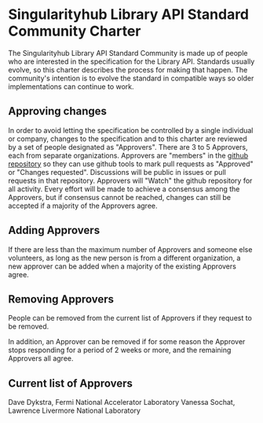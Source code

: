# Singularityhub Library API Standard Community Charter

The Singularityhub Library API Standard Community is made up of people who
are interested in the specification for the Library API.
Standards usually evolve, so this charter describes the process for
making that happen.
The community's intention is to evolve the standard in compatible ways
so older implementations can continue to work.

## Approving changes

In order to avoid letting the specification be controlled by a single
individual or company, changes to the specification and to this charter
are reviewed by a set of people designated as "Approvers".
There are 3 to 5 Approvers, each from separate organizations.
Approvers are "members" in the 
[github repository](https://github.com/singularityhub/singularity-api)
so they can use github tools to mark pull requests as "Approved" or
"Changes requested".
Discussions will be public in issues or pull requests in that repository.
Approvers will "Watch" the github repository for all activity.
Every effort will be made to achieve a consensus among the Approvers,
but if consensus cannot be reached, changes can still be accepted if a
majority of the Approvers agree.

## Adding Approvers

If there are less than the maximum number of Approvers and someone else volunteers,
as long as the new person is from a different organization,
a new approver can be added when a majority of the existing Approvers agree.

## Removing Approvers

People can be removed from the current list of Approvers if they request to be removed.

In addition, an Approver can be removed if for some reason the Approver stops
responding for a period of 2 weeks or more,
and the remaining Approvers all agree.

## Current list of Approvers

Dave Dykstra, Fermi National Accelerator Laboratory
Vanessa Sochat, Lawrence Livermore National Laboratory

